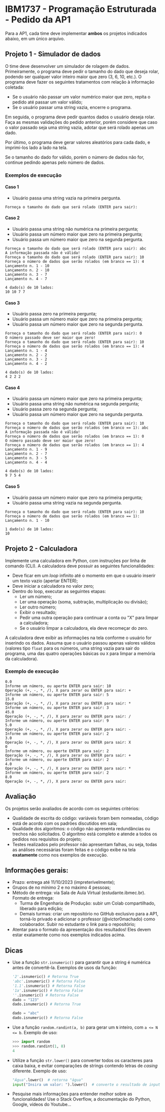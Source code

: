 # IBM1737 - Programação Estruturada - Pedido da AP1

Para a AP1, cada time deve implementar **ambos** os projetos indicados abaixo, em um único arquivo.

## Projeto 1 - Simulador de dados

O time deve desenvolver um simulador de rolagem de dados. Primeiramente, o programa deve pedir o tamanho do dado que deseja rolar, podendo ser qualquer valor inteiro maior que zero (3, 6, 10, etc.). O programa deve fazer os seguintes tratamentos com relação à informação coletada:

* Se o usuário não passar um valor numérico maior que zero, repita o pedido até passar um valor válido;
* Se o usuário passar uma string vazia, encerre o programa.

Em seguida, o programa deve pedir quantos dados o usuário deseja rolar. Faça as mesmas validações do pedido anterior, porém considere que caso o valor passado seja uma string vazia, adotar que será rolado apenas um dado.

Por último, o programa deve gerar valores aleatórios para cada dado, e imprimi-los lado a lado na tela.

Se o tamanho do dado for válido, porém o número de dados não for, continue pedindo apenas pelo número de dados.

### Exemplos de execução

#### Caso 1

* Usuário passa uma string vazia na primeira pergunta.

```
Forneça o tamanho do dado que será rolado (ENTER para sair):
```

#### Caso 2

* Usuário passa uma string não numérica na primeira pergunta;
* Usuário passa um número maior que zero na primeira pergunta;
* Usuário passa um número maior que zero na segunda pergunta.

```
Forneça o tamanho do dado que será rolado (ENTER para sair): abc
A informação passada não é válida!
Forneça o tamanho do dado que será rolado (ENTER para sair): 10
Forneça o número de dados que serão rolados (em branco == 1): 4
Lançamento n. 1 - 10
Lançamento n. 2 - 10
Lançamento n. 3 - 7
Lançamento n. 4 - 7

4 dado(s) de 10 lados:
10 10 7 7
```

#### Caso 3

* Usuário passa zero na primeira pergunta;
* Usuário passa um número maior que zero na primeira pergunta;
* Usuário passa um número maior que zero na segunda pergunta.

```
Forneça o tamanho do dado que será rolado (ENTER para sair): 0
O número passado deve ser maior que zero!
Forneça o tamanho do dado que será rolado (ENTER para sair): 10
Forneça o número de dados que serão rolados (em branco == 1): 4
Lançamento n. 1 - 4
Lançamento n. 2 - 2
Lançamento n. 3 - 2
Lançamento n. 4 - 2

4 dado(s) de 10 lados:
4 2 2 2
```

#### Caso 4

* Usuário passa um número maior que zero na primeira pergunta;
* Usuário passa uma string não numérica na segunda pergunta;
* Usuário passa zero na segunda pergunta;
* Usuário passa um número maior que zero na segunda pergunta.

```
Forneça o tamanho do dado que será rolado (ENTER para sair): 10
Forneça o número de dados que serão rolados (em branco == 1): abc
A informação passada não é válida!
Forneça o número de dados que serão rolados (em branco == 1): 0
O número passado deve ser maior que zero!
Forneça o número de dados que serão rolados (em branco == 1): 4
Lançamento n. 1 - 9
Lançamento n. 2 - 7
Lançamento n. 3 - 5
Lançamento n. 4 - 4

4 dado(s) de 10 lados:
9 7 5 4
```

#### Caso 5

* Usuário passa um número maior que zero na primeira pergunta;
* Usuário passa uma string vazia na segunda pergunta.

```
Forneça o tamanho do dado que será rolado (ENTER para sair): 10
Forneça o número de dados que serão rolados (em branco == 1):
Lançamento n. 1 - 10

1 dado(s) de 10 lados:
10
```

## Projeto 2 - Calculadora

Implemente uma calculadora em Python, com instruções por linha de comando (CLI). A calculadora deve possuir as seguintes funcionalidades:

* Deve ficar em um _loop_ infinito até o momento em que o usuário inserir um texto vazio (apertar ENTER);
* Deve iniciar a calculadora no valor zero;
* Dentro do loop, executar as seguintes etapas:
  * Ler um número;
  * Ler uma operação (soma, subtração, multiplicação ou divisão);
  * Ler outro número;
  * Exibir o resultado;
  * Pedir uma outra operação para continuar a conta ou "X" para limpar a calculadora;
  * Se o usuário limpar a calculadora, ela deve recomeçar do zero.

A calculadora deve exibir as informações na tela conforme o usuário for inserindo os dados. Assuma que o usuário passou apenas valores válidos (valores tipo `float` para os números, uma string vazia para sair do programa, uma das quatro operações básicas ou `X` para limpar a memória da calculadora).

### Exemplo de execução

```
0.0
Informe um número, ou aperte ENTER para sair: 10
Operação (+, -, *, /), X para zerar ou ENTER para sair: +
Informe um número, ou aperte ENTER para sair: 5
15.0
Operação (+, -, *, /), X para zerar ou ENTER para sair: *
Informe um número, ou aperte ENTER para sair: 3
45.0
Operação (+, -, *, /), X para zerar ou ENTER para sair: /
Informe um número, ou aperte ENTER para sair: 9
5.0
Operação (+, -, *, /), X para zerar ou ENTER para sair: -
Informe um número, ou aperte ENTER para sair: 2
3.0
Operação (+, -, *, /), X para zerar ou ENTER para sair: X
0
Informe um número, ou aperte ENTER para sair: 2
Operação (+, -, *, /), X para zerar ou ENTER para sair: +
Informe um número, ou aperte ENTER para sair: 2
4.0
Operação (+, -, *, /), X para zerar ou ENTER para sair: *
Informe um número, ou aperte ENTER para sair: 2
8.0
Operação (+, -, *, /), X para zerar ou ENTER para sair:
```
 
## Avaliação

Os projetos serão avaliados de acordo com os seguintes critérios:

* Qualidade de escrita do código: variáveis foram bem nomeadas, código está de acordo com os padrões discutidos em sala;
* Qualidade dos algoritmos: o código não apresenta redundâncias ou trechos não solicitados. O algoritmo está completo e atende a todos os pedidos nos requisitos do projeto;
* Testes realizados pelo professor não apresentam falhas, ou seja, todas as análises necessárias foram feitas e o código exibe na tela **exatamente** como nos exemplos de execução.

## Informações gerais:

* Prazo: entrega até 11/10/2023 (impreterivelmente);
* Grupos de no mínimo 2 e no máximo 4 pessoas;
* Método de entrega: via Sala de Aula Virtual (estudante.ibmec.br). Formato de entrega:
  * Turma de Engenharia de Produção: subir um Colab compartilhado, liberado para edição;
  * Demais turmas: criar um repositório no GitHub exclusivo para a AP1, torná-lo privado e adicionar o professor (@victor0machado) como colaborador. Subir no estudante o link para o repositório;
* Atentar para o formato da apresentação dos resultados! Eles devem estar exatamente como nos exemplos indicados acima.

## Dicas

* Use a função `str.isnumeric()` para garantir que a string é numérica antes de convertê-la. Exemplos de usos da função:

    ``` python
    '2'.isnumeric() # Retorna True
    'abc'.isnumeric() # Retorna False
    '1.1'.isnumeric() # Retorna False
    '1a'.isnumeric() # Retorna False
    ''.isnumeric() # Retorna False
    dado = "123"
    dado.isnumeric() # Retorna True

    dado = "abc"
    dado.isnumeric() # Retorna False
    ```

* Use a função `random.randint(a, b)` para gerar um `N` inteiro, com `a <= N <= b`. Exemplo de uso:

    ``` python
    >>> import random
    >>> random.randint(1, 8)
    4
    ```

* Utilize a função `str.lower()` para converter todos os caracteres para caixa baixa, e evitar comparações de strings contendo letras de _casing_ diferente. Exemplo de uso:

    ``` python
    "Água".lower()  # retorna "água"
    input("Insira um valor: ").lower()  # converte o resultado de input()
    ```

* Pesquise mais informações para entender melhor sobre as funcionalidades! Use o Stack Overflow, a documentação do Python, Google, vídeos do Youtube...
